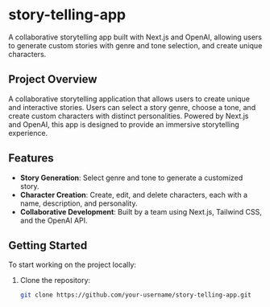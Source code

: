 # story-telling-app
A collaborative storytelling app built with Next.js and OpenAI, allowing users to generate custom stories with genre and tone selection, and create unique characters.

## Project Overview
A collaborative storytelling application that allows users to create unique and interactive stories. Users can select a story genre, choose a tone, and create custom characters with distinct personalities. Powered by Next.js and OpenAI, this app is designed to provide an immersive storytelling experience.

## Features
- **Story Generation**: Select genre and tone to generate a customized story.
- **Character Creation**: Create, edit, and delete characters, each with a name, description, and personality.
- **Collaborative Development**: Built by a team using Next.js, Tailwind CSS, and the OpenAI API.

## Getting Started
To start working on the project locally:
1. Clone the repository:
   ```bash
   git clone https://github.com/your-username/story-telling-app.git

